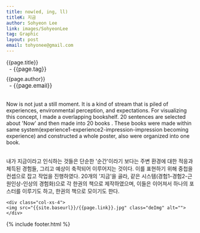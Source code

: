 ```yaml
---
title: now(ed, ing, ll)
titleK: 지금
author: Sohyeon Lee
link: images/SohyeonLee
tag: Graphic
layout: post
email: tohyonee@gmail.com
---	
```


<div class="container">

<div class="deDep">
{{page.title}}<br>
<p style="font-size:15px; margin:0px; padding:0px 0px 0px 8px; margin:0px 0px 8px 0px;">- {{page.tag}}</p>
{{page.author}}<br>
<p style="font-size:15px; margin:0px; padding:0px 0px 0px 8px;">- {{page.email}}</p>
</div>

<br>

<div class="det lato">

<!--영문-->

Now is not just a still moment. It is a kind of stream that is piled of experiences, environmental perception, and expectations. For visualizing this concept, I made a overlapping bookshelf. 20 sentences are selected about 'Now' and then made into 20 books . These books were made within same system(experience1-experience2-impression-impression becoming experience) and constructed a whole poster, also were organized into one book.

<!--영문-->

</div>


<div class="noto">
<!--국문-->

<br>
내가 지금이라고 인식하는 것들은 단순한 '순간'이라기 보다는 주변 환경에 대한 적응과 체득된 경험들, 그리고 예상이 축적되어 이루어지는 것이다. 이를 표현하기 위해 중첩을 컨셉으로 잡고 작업을 진행하였다. 20개의 '지금'을 골라, 같은 시스템(경험1-경험2-근원인상-인상의 경험화)으로 각 한권의 책으로 제작하였으며, 이들은 이어져서 하나의 포스터를 이루기도 하고, 한권의 책으로 모이기도 한다.

<!--국문-->

</div>

<div class="row noto">
	
	<div class="col-xs-4">
	<img src="{{site.baseurl}}/{{page.link}}.jpg" class="deImg" alt=""></div>
	
</div>

	

</div> 

{% include footer.html %}